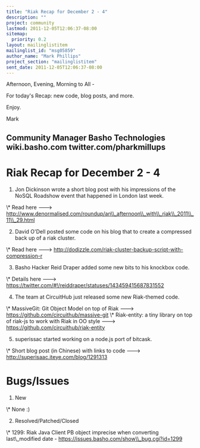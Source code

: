 ```yaml
---
title: "Riak Recap for December 2 - 4"
description: ""
project: community
lastmod: 2011-12-05T12:06:37-08:00
sitemap:
  priority: 0.2
layout: mailinglistitem
mailinglist_id: "msg05859"
author_name: "Mark Phillips"
project_section: "mailinglistitem"
sent_date: 2011-12-05T12:06:37-08:00
---
```



Afternoon, Evening, Morning to All -

For today's Recap: new code, blog posts, and more.

Enjoy.

Mark

Community Manager
Basho Technologies
wiki.basho.com
twitter.com/pharkmillups
-------------------------------------

Riak Recap for December 2 - 4
=======================

1) Jon Dickinson wrote a short blog post with his impressions of the
NoSQL Roadshow event that happened in London last week.

\\* Read here ---&gt;
http://www.denormalised.com/roundup/an\\_afternoon\\_with\\_riak\\_2011\\_11\\_29.html

2) David O'Dell posted some code on his blog that to create a
compressed back up of a riak cluster.

\\* Read here ---&gt;
http://dodizzle.com/riak-cluster-backup-script-with-compression-r

3) Basho Hacker Reid Draper added some new bits to his knockbox code.

\\* Details here ---&gt;
https://twitter.com/#!/reiddraper/statuses/143459415687831552

4) The team at CircuitHub just released some new Riak-themed code.

\\* MassiveGit: Git Object Model on top of Riak ---&gt;
https://github.com/circuithub/massive-git
\\* Riak-entity: a tiny library on top of riak-js to work with Riak in
OO style ---&gt; https://github.com/circuithub/riak-entity

5) superissac started working on a node.js port of bitcask.

\\* Short blog post (in Chinese) with links to code ---&gt;
http://superisaac.iteye.com/blog/1291313

# Bugs/Issues

1) New

\\* None :)

2) Resolved/Patched/Closed

\\* 1299: Riak Java Client PB object imprecise when converting
last\\_modified date - https://issues.basho.com/show\\_bug.cgi?id=1299

